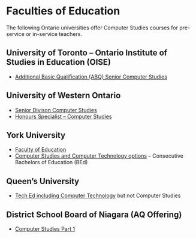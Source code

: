 # Faculties of Education

The following Ontario universities offer Computer Studies courses for pre-service or in-service teachers.

## University of Toronto – Ontario Institute of Studies in Education (OISE)
- [Additional Basic Qualification (ABQ) Senior Computer Studies](https://cpl.oise.utoronto.ca)

## University of Western Ontario
- [Senior Divison Computer Studies](https://westernfoe.my.site.com/AQCR/s/course/a053u00000qvMtOAAU/senior-division-computer-studies)
- [Honours Specialist – Computer Studies](https://westernfoe.my.site.com/AQCR/s/course/a053u00000qvMsRAAU/honour-specialist-computer-studies)

## York University
- [Faculty of Education](https://www.yorku.ca) 
- [Computer Studies and Computer Technology options](https://www.yorku.ca) – Consecutive Bachelors of Education (BEd)

## Queen’s University
- [Tech Ed including Computer Technology](https://coursesforteachers.ca) but not Computer Studies

## District School Board of Niagara (AQ Offering)
- [Computer Studies Part 1](https://www.dsbn.org)

